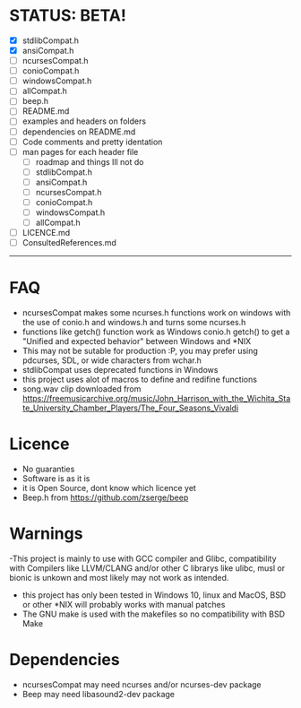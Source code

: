# STATUS: BETA!

- [x] stdlibCompat.h
- [x] ansiCompat.h
- [ ] ncursesCompat.h
- [ ] conioCompat.h
- [ ] windowsCompat.h
- [ ] allCompat.h
- [ ] beep.h
- [ ] README.md
- [ ] examples and headers on folders
- [ ] dependencies on README.md
- [ ] Code comments and pretty identation
- [ ] man pages for each header file
    - [ ] roadmap and things Ill not do 
    - [ ] stdlibCompat.h
    - [ ] ansiCompat.h
    - [ ] ncursesCompat.h
    - [ ] conioCompat.h
    - [ ] windowsCompat.h
    - [ ] allCompat.h
- [ ] LICENCE.md
- [ ] ConsultedReferences.md

---

# FAQ
- ncursesCompat makes some ncurses.h functions work on windows with the use of conio.h and windows.h and turns some ncurses.h 
- functions like getch() function work as Windows conio.h getch() to get a "Unified and expected behavior" between Windows and *NIX
- This may not be sutable for production :P, you may prefer using pdcurses, SDL, or wide characters from wchar.h
- stdlibCompat uses deprecated functions in Windows
- this project uses alot of macros to define and redifine functions
- song.wav clip downloaded from https://freemusicarchive.org/music/John_Harrison_with_the_Wichita_State_University_Chamber_Players/The_Four_Seasons_Vivaldi

# Licence
- No guaranties
- Software is as it is
- it is Open Source, dont know which licence yet
- Beep.h from https://github.com/zserge/beep 

# Warnings
-This project is mainly to use with GCC compiler and Glibc, compatibility with Compilers like LLVM/CLANG and/or other C librarys like ulibc, musl or bionic is unkown and most likely may not work as intended. 

- this project has only been tested in Windows 10, linux and MacOS, BSD or other *NIX will probably works with manual patches
- The GNU make is used with the makefiles so no compatibility with BSD Make

# Dependencies
- ncursesCompat may need ncurses and/or ncurses-dev package
- Beep may need libasound2-dev package


